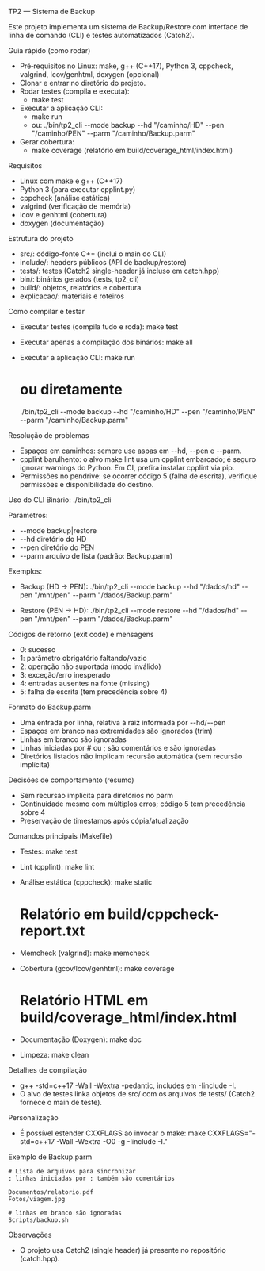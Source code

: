 TP2 — Sistema de Backup

Este projeto implementa um sistema de Backup/Restore com interface de linha de comando (CLI) e testes automatizados (Catch2).

Guia rápido (como rodar)
- Pré‑requisitos no Linux: make, g++ (C++17), Python 3, cppcheck, valgrind, lcov/genhtml, doxygen (opcional)
- Clonar e entrar no diretório do projeto.
- Rodar testes (compila e executa):
	- make test
- Executar a aplicação CLI:
	- make run
	- ou: ./bin/tp2_cli --mode backup --hd "/caminho/HD" --pen "/caminho/PEN" --parm "/caminho/Backup.parm"
- Gerar cobertura:
	- make coverage (relatório em build/coverage_html/index.html)

Requisitos
- Linux com make e g++ (C++17)
- Python 3 (para executar cpplint.py)
- cppcheck (análise estática)
- valgrind (verificação de memória)
- lcov e genhtml (cobertura)
- doxygen (documentação)

Estrutura do projeto
- src/: código-fonte C++ (inclui o main do CLI)
- include/: headers públicos (API de backup/restore)
- tests/: testes (Catch2 single-header já incluso em catch.hpp)
- bin/: binários gerados (tests, tp2_cli)
- build/: objetos, relatórios e cobertura
- explicacao/: materiais e roteiros

Como compilar e testar
- Executar testes (compila tudo e roda):
	make test

- Executar apenas a compilação dos binários:
	make all

- Executar a aplicação CLI:
	make run
	# ou diretamente
	./bin/tp2_cli --mode backup --hd "/caminho/HD" --pen "/caminho/PEN" --parm "/caminho/Backup.parm"

Resolução de problemas
- Espaços em caminhos: sempre use aspas em --hd, --pen e --parm.
- cpplint barulhento: o alvo make lint usa um cpplint embarcado; é seguro ignorar warnings do Python. Em CI, prefira instalar cpplint via pip.
- Permissões no pendrive: se ocorrer código 5 (falha de escrita), verifique permissões e disponibilidade do destino.

Uso do CLI
Binário: ./bin/tp2_cli

Parâmetros:
- --mode backup|restore
- --hd <path> diretório do HD
- --pen <path> diretório do PEN
- --parm <file> arquivo de lista (padrão: Backup.parm)

Exemplos:
- Backup (HD -> PEN):
	./bin/tp2_cli --mode backup --hd "/dados/hd" --pen "/mnt/pen" --parm "/dados/Backup.parm"

- Restore (PEN -> HD):
	./bin/tp2_cli --mode restore --hd "/dados/hd" --pen "/mnt/pen" --parm "/dados/Backup.parm"

Códigos de retorno (exit code) e mensagens
- 0: sucesso
- 1: parâmetro obrigatório faltando/vazio
- 2: operação não suportada (modo inválido)
- 3: exceção/erro inesperado
- 4: entradas ausentes na fonte (missing)
- 5: falha de escrita (tem precedência sobre 4)

Formato do Backup.parm
- Uma entrada por linha, relativa à raiz informada por --hd/--pen
- Espaços em branco nas extremidades são ignorados (trim)
- Linhas em branco são ignoradas
- Linhas iniciadas por # ou ; são comentários e são ignoradas
- Diretórios listados não implicam recursão automática (sem recursão implícita)

Decisões de comportamento (resumo)
- Sem recursão implícita para diretórios no parm
- Continuidade mesmo com múltiplos erros; código 5 tem precedência sobre 4
- Preservação de timestamps após cópia/atualização

Comandos principais (Makefile)
- Testes:
	make test

- Lint (cpplint):
	make lint

- Análise estática (cppcheck):
	make static
	# Relatório em build/cppcheck-report.txt

- Memcheck (valgrind):
	make memcheck

- Cobertura (gcov/lcov/genhtml):
	make coverage
	# Relatório HTML em build/coverage_html/index.html

- Documentação (Doxygen):
	make doc

- Limpeza:
	make clean

Detalhes de compilação
- g++ -std=c++17 -Wall -Wextra -pedantic, includes em -Iinclude -I.
- O alvo de testes linka objetos de src/ com os arquivos de tests/ (Catch2 fornece o main de teste).

Personalização
- É possível estender CXXFLAGS ao invocar o make:
	make CXXFLAGS="-std=c++17 -Wall -Wextra -O0 -g -Iinclude -I."

Exemplo de Backup.parm
```
# Lista de arquivos para sincronizar
; linhas iniciadas por ; também são comentários

Documentos/relatorio.pdf
Fotos/viagem.jpg

# linhas em branco são ignoradas
Scripts/backup.sh
```

Observações
- O projeto usa Catch2 (single header) já presente no repositório (catch.hpp).
